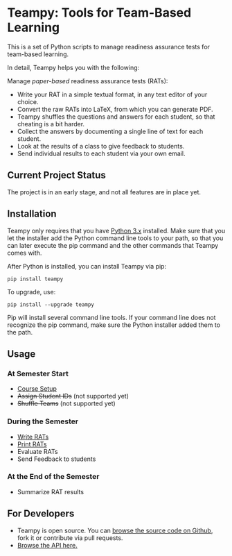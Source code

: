 ---
---

# Teampy: Tools for Team-Based Learning

This is a set of Python scripts to manage readiness assurance tests for
team-based learning.

In detail, Teampy helps you with the following:

Manage *paper-based* readiness assurance tests (RATs):

* Write your RAT in a simple textual format, in any text editor of your choice.
* Convert the raw RATs into LaTeX, from which you can generate PDF.
* Teampy shuffles the questions and answers for each student, so that cheating is a bit harder.
* Collect the answers by documenting a single line of text for each student.
* Look at the results of a class to give feedback to students.
* Send individual results to each student via your own email.


## Current Project Status

The project is in an early stage, and not all features are in place yet.


## Installation

Teampy only requires that you have [Python 3.x](https://www.python.org) installed.
Make sure that you let the installer add the Python command line tools to your path,
so that you can later execute the pip command and the other commands that Teampy comes with.

After Python is installed, you can install Teampy via pip:

    pip install teampy

To upgrade, use:

    pip install --upgrade teampy

Pip will install several command line tools. If your command line does not recognize
the pip command, make sure the Python installer added them to the path.

## Usage

### At Semester Start

* [Course Setup](setup.html)
* ~~Assign Student IDs~~ (not supported yet)
* ~~Shuffle Teams~~ (not supported yet)

### During the Semester

* [Write RATs](write-rats.html)
* [Print RATs](print-rats.html)
* Evaluate RATs
* Send Feedback to students

### At the End of the Semester

* Summarize RAT results



## For Developers

* Teampy is open source. You can [browse the source code on Github](https://github.com/falkr/teampy),
fork it or contribute via pull requests.
* [Browse the API here.](./teams/index.html)
